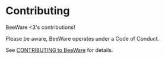 # Contributing

BeeWare <3's contributions! 

Please be aware, BeeWare operates under a Code of Conduct. 

See [CONTRIBUTING to BeeWare](http://beeware.org/contributing) for details.

